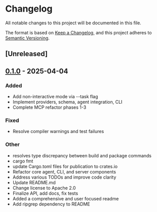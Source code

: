 # Changelog

All notable changes to this project will be documented in this file.

The format is based on [Keep a Changelog](https://keepachangelog.com/en/1.0.0/),
and this project adheres to [Semantic Versioning](https://semver.org/spec/v2.0.0.html).

## [Unreleased]

## [0.1.0](https://github.com/jessebmiller/volition/releases/tag/volition-search-server-v0.1.0) - 2025-04-04

### Added

- Add non-interactive mode via --task flag
- Implement providers, schema, agent integration, CLI
- Complete MCP refactor phases 1-3

### Fixed

- Resolve compiler warnings and test failures

### Other

- resolves type discrepancy between build and package commands
- cargo fmt
- update Cargo.toml files for publication to crates.io
- Refactor core agent, CLI, and server components
- Address various TODOs and improve code clarity
- Update README.md
- Change license to Apache 2.0
- Finalize API, add docs, fix tests
- Added a comprehensive and user focused readme
- Add ripgrep dependency to README
